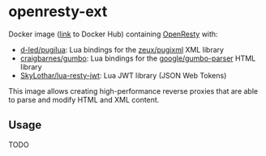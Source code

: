 # openresty-ext

Docker image ([link](https://hub.docker.com/r/dtreskunov/openresty-ext/) to Docker Hub) containing [OpenResty](https://github.com/openresty/lua-nginx-module) with:

* [d-led/pugilua](https://github.com/d-led/pugilua): Lua bindings
for the [zeux/pugixml](https://github.com/zeux/pugixml) XML library
* [craigbarnes/gumbo](https://github.com/craigbarnes/lua-gumbo):
Lua bindings for the
[google/gumbo-parser](https://github.com/google/gumbo-parser) HTML
library
* [SkyLothar/lua-resty-jwt](https://github.com/SkyLothar/lua-resty-jwt): Lua JWT library (JSON Web Tokens)

This image allows creating high-performance reverse proxies that
are able to parse and modify HTML and XML content.

## Usage

TODO